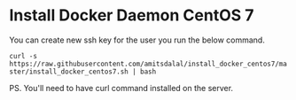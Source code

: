 # Install Docker Daemon CentOS 7

You can create new ssh key for the user you run the below command.





` curl -s https://raw.githubusercontent.com/amitsdalal/install_docker_centos7/master/install_docker_centos7.sh | bash
`








PS. You'll need to have curl command installed on the server.
